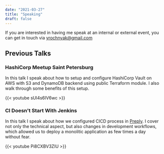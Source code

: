 ```yaml
---
date: "2021-03-27"
title: "Speaking"
draft: false
---
```


If you are interested in having me speak at an internal or external event, you can get in touch via yrochnyak@gmail.com

## Previous Talks

### HashiCorp Meetup Saint Petersburg

In this talk I speak about how to setup and configure HashiCorp Vault on AWS with S3 and DynamoDB backend using public Terraform module. I also walk through some benefits of this setup.

{{< youtube sUl4s6IV6wc >}}

### CI Doesn't Start With Jenkins

In this talk I speak about how we configured CICD process in [Preply](preply.com). I cover not only the technical aspect, but also changes in development workflows, which allowed us to deploy a monolitic application as few times a day without fear.

{{< youtube Pi8CXBV3ZIU >}}
